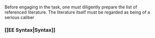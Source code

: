 Before engaging in the task, one must diligently prepare the list of referenced literature. The literature itself must be regarded as being of a serious caliber


### [[EE Syntax|Syntax]]
